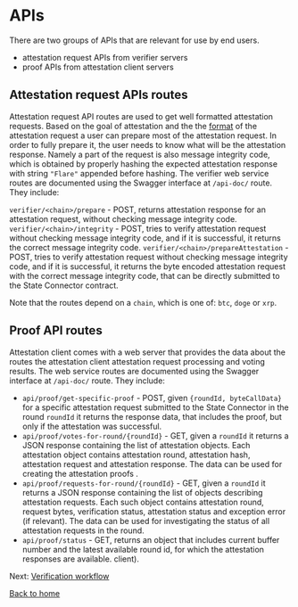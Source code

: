 # APIs

There are two groups of APIs that are relevant for use by end users.
- attestation request APIs from verifier servers
- proof APIs from attestation client servers

## Attestation request APIs routes

Attestation request API routes are used to get well formatted attestation requests. Based on the goal of attestation and the the [format](https://github.com/flare-foundation/state-connector-attestation-types) of the attestation request a user can prepare most of the attestation request. In order to fully prepare it, 
the user needs to know what will be the attestation response. Namely a part of the request is also message integrity code, which is obtained by properly hashing the expected attestation response with string `"Flare"` appended before hashing.
The verifier web service routes are documented using the Swagger interface at `/api-doc/` route. They include:

`verifier/<chain>/prepare` - POST, returns attestation response for an attestation request, without checking message integrity code.
`verifier/<chain>/integrity` - POST, tries to verify attestation request without checking message integrity code, and if it is successful, it returns the correct message integrity code.
`verifier/<chain>/prepareAttestation` - POST, tries to verify attestation request without checking message integrity code, and if it is successful, it returns the byte encoded attestation request with the correct message integrity code, that can be directly submitted to the State Connector contract.

Note that the routes depend on a `chain`, which is one of: `btc`, `doge` or `xrp`.

## Proof API routes

Attestation client comes with a web server that provides the data about the routes the attestation client attestation request processing and voting results.
The web service routes are documented using the Swagger interface at `/api-doc/` route. They include:

- `api/proof/get-specific-proof` - POST, given `{roundId, byteCallData}` for a specific attestation request submitted to the State Connector in the round `roundId` it returns the response data, that includes the proof, but only if the attestation was successful.
- `api/proof/votes-for-round/{roundId}` - GET, given a `roundId` it returns a JSON response containing the list of attestation objects. Each attestation object contains attestation round, attestation hash, attestation request and attestation response. The data can be used for creating the attestation proofs .
- `api/proof/requests-for-round/{roundId}` - GET, given a `roundId` it returns a JSON response containing the list of objects describing attestation requests. Each such object contains attestation round, request bytes, verification status, attestation status and exception error (if relevant). The data can be used for investigating the status of all attestation requests in the round.
- `api/proof/status` - GET, returns an object that includes current buffer number and the latest available round id, for which the attestation responses are available. 
client).

Next: [Verification workflow](./verification-workflow.md)

[Back to home](../README.md)


